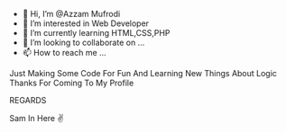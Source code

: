 - 👋 Hi, I’m @Azzam Mufrodi
- 👀 I’m interested in Web Developer
- 🌱 I’m currently learning HTML,CSS,PHP
- 💞️ I’m looking to collaborate on ...
- 📫 How to reach me ...

Just Making Some Code For Fun And Learning New Things About Logic 
Thanks For Coming To My Profile

REGARDS 

Sam In Here ✌️

<!---
azzammufrodi/azzammufrodi is a ✨ special ✨ repository because its `README.md` (this file) appears on your GitHub profile.
You can click the Preview link to take a look at your changes.
--->
